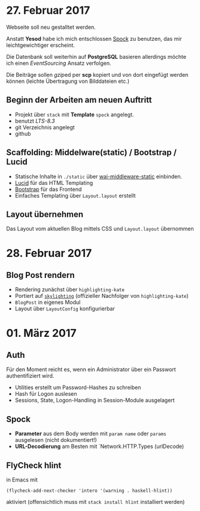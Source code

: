# 27. Februar 2017

Webseite soll neu gestalltet werden.

Anstatt **Yesod** habe ich mich entschlossen [Spock](https://www.spock.li/tutorial/)
zu benutzen, das mir leichtgewichtiger erscheint.

Die Datenbank soll weiterhin auf **PostgreSQL** basieren allerdings möchte ich
einen *EventSourcing* Ansatz verfolgen.

Die Beiträge sollen *gzip*ed per **scp** kopiert und von dort eingefügt werden
können (leichte Übertragung von Bilddateien etc.)

## Beginn der Arbeiten am neuen Auftritt
- Projekt über `stack` mit **Template** `spock` angelegt.
- benutzt *LTS-8.3*
- git Verzeichnis angelegt
- github

## Scaffolding: Middelware(static) / Bootstrap / Lucid
- Statische Inhalte in `./static` über 
[wai-middleware-static](https://hackage.haskell.org/package/wai-middleware-static-0.8.1/docs/Network-Wai-Middleware-Static.html)
einbinden.
- [Lucid](https://github.com/chrisdone/lucid) für das HTML Templating
- [Bootstrap](https://getbootstrap.com/getting-started/) für das Frontend
- Einfaches Templating über `Layout.layout` erstellt

## Layout übernehmen
Das Layout vom aktuellen Blog mittels CSS und `Layout.layout` übernommen


# 28. Februar 2017

## Blog Post rendern
- Rendering zunächst über `highlighting-kate`
- Portiert auf [`skylighting`](https://www.stackage.org/lts-8.3/package/skylighting-0.1.1.5)
(offizieller Nachfolger von `highlighting-kate`)
- `BlogPost` in eigenes Modul
- Layout über `LayoutConfig` konfigurierbar

# 01. März 2017

## Auth
Für den Moment reicht es, wenn ein Administrator über ein Passwort authentifiziert wird.

- Utilities erstellt um Password-Hashes zu schreiben
- Hash für Logon auslesen
- Sessions, State, Logon-Handling in Session-Module ausgelagert

## Spock
- **Parameter** aus dem Body werden mit `param name` oder `params` ausgelesen (nicht dokumentiert!)
- **URL-Decodierung** am Besten mit `Network.HTTP.Types (urlDecode)

## FlyCheck hlint
in Emacs mit

    (flycheck-add-next-checker 'intero '(warning . haskell-hlint))
	
aktiviert (offensichtlich muss mit `stack install hlint` installiert werden)	
